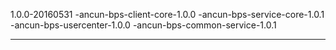 1.0.0-20160531
-ancun-bps-client-core-1.0.0
-ancun-bps-service-core-1.0.1
-ancun-bps-usercenter-1.0.0
-ancun-bps-common-service-1.0.1

-----------------------------
